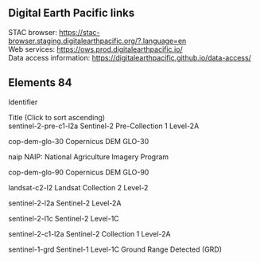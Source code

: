 ## Digital Earth Pacific links

STAC browser: https://stac-browser.staging.digitalearthpacific.org/?.language=en   
Web services: https://ows.prod.digitalearthpacific.io/  
Data access information: https://digitalearthpacific.github.io/data-access/


## Elements 84

Identifier
	
Title
(Click to sort ascending)  
sentinel-2-pre-c1-l2a	Sentinel-2 Pre-Collection 1 Level-2A  

cop-dem-glo-30	Copernicus DEM GLO-30  

naip	NAIP: National Agriculture Imagery Program  

cop-dem-glo-90	Copernicus DEM GLO-90  

landsat-c2-l2	Landsat Collection 2 Level-2  

sentinel-2-l2a	Sentinel-2 Level-2A  

sentinel-2-l1c	Sentinel-2 Level-1C  

sentinel-2-c1-l2a	Sentinel-2 Collection 1 Level-2A  

sentinel-1-grd	Sentinel-1 Level-1C Ground Range Detected (GRD)
